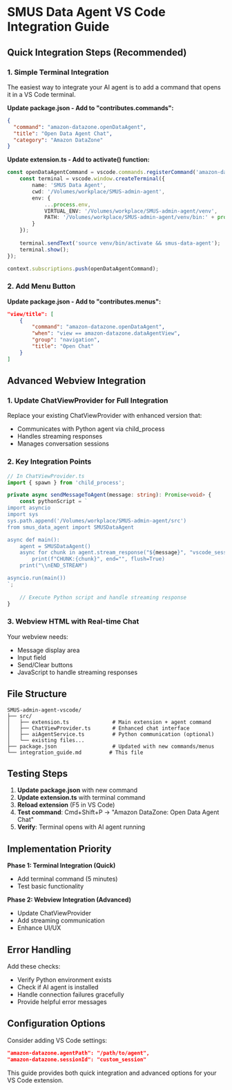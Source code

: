 # SMUS Data Agent VS Code Integration Guide

## Quick Integration Steps (Recommended)

### 1. Simple Terminal Integration

The easiest way to integrate your AI agent is to add a command that opens it in a VS Code terminal.

**Update package.json - Add to "contributes.commands":**
```json
{
  "command": "amazon-datazone.openDataAgent",
  "title": "Open Data Agent Chat",
  "category": "Amazon DataZone"
}
```

**Update extension.ts - Add to activate() function:**
```typescript
const openDataAgentCommand = vscode.commands.registerCommand('amazon-datazone.openDataAgent', async () => {
    const terminal = vscode.window.createTerminal({
        name: 'SMUS Data Agent',
        cwd: '/Volumes/workplace/SMUS-admin-agent',
        env: {
            ...process.env,
            VIRTUAL_ENV: '/Volumes/workplace/SMUS-admin-agent/venv',
            PATH: '/Volumes/workplace/SMUS-admin-agent/venv/bin:' + process.env.PATH
        }
    });
    
    terminal.sendText('source venv/bin/activate && smus-data-agent');
    terminal.show();
});

context.subscriptions.push(openDataAgentCommand);
```

### 2. Add Menu Button

**Update package.json - Add to "contributes.menus":**
```json
"view/title": [
    {
        "command": "amazon-datazone.openDataAgent",
        "when": "view == amazon-datazone.dataAgentView",
        "group": "navigation",
        "title": "Open Chat"
    }
]
```

## Advanced Webview Integration

### 1. Update ChatViewProvider for Full Integration

Replace your existing ChatViewProvider with enhanced version that:
- Communicates with Python agent via child_process
- Handles streaming responses
- Manages conversation sessions

### 2. Key Integration Points

```typescript
// In ChatViewProvider.ts
import { spawn } from 'child_process';

private async sendMessageToAgent(message: string): Promise<void> {
    const pythonScript = `
import asyncio
import sys
sys.path.append('/Volumes/workplace/SMUS-admin-agent/src')
from smus_data_agent import SMUSDataAgent

async def main():
    agent = SMUSDataAgent()
    async for chunk in agent.stream_response("${message}", "vscode_session"):
        print(f"CHUNK:{chunk}", end="", flush=True)
    print("\\nEND_STREAM")

asyncio.run(main())
`;
    
    // Execute Python script and handle streaming response
}
```

### 3. Webview HTML with Real-time Chat

Your webview needs:
- Message display area
- Input field
- Send/Clear buttons
- JavaScript to handle streaming responses

## File Structure

```
SMUS-admin-agent-vscode/
├── src/
│   ├── extension.ts              # Main extension + agent command
│   ├── ChatViewProvider.ts       # Enhanced chat interface
│   ├── aiAgentService.ts         # Python communication (optional)
│   └── existing files...
├── package.json                  # Updated with new commands/menus
└── integration_guide.md         # This file
```

## Testing Steps

1. **Update package.json** with new command
2. **Update extension.ts** with terminal command
3. **Reload extension** (F5 in VS Code)
4. **Test command**: Cmd+Shift+P → "Amazon DataZone: Open Data Agent Chat"
5. **Verify**: Terminal opens with AI agent running

## Implementation Priority

**Phase 1: Terminal Integration (Quick)**
- Add terminal command (5 minutes)
- Test basic functionality

**Phase 2: Webview Integration (Advanced)**
- Update ChatViewProvider
- Add streaming communication
- Enhance UI/UX

## Error Handling

Add these checks:
- Verify Python environment exists
- Check if AI agent is installed
- Handle connection failures gracefully
- Provide helpful error messages

## Configuration Options

Consider adding VS Code settings:
```json
"amazon-datazone.agentPath": "/path/to/agent",
"amazon-datazone.sessionId": "custom_session"
```

This guide provides both quick integration and advanced options for your VS Code extension. 